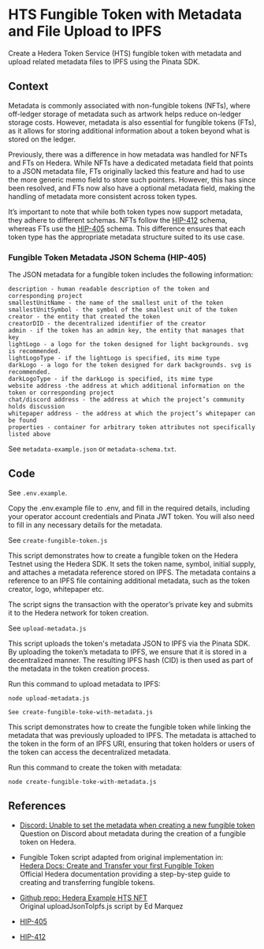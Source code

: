 # HTS Fungible Token with Metadata and File Upload to IPFS

Create a Hedera Token Service (HTS) fungible token with metadata and upload related metadata files to IPFS using the Pinata SDK. 

## Context

Metadata is commonly associated with non-fungible tokens (NFTs), where off-ledger storage of metadata such as artwork helps reduce on-ledger storage costs. However, metadata is also essential for fungible tokens (FTs), as it allows for storing additional information about a token beyond what is stored on the ledger.

Previously, there was a difference in how metadata was handled for NFTs and FTs on Hedera. While NFTs have a dedicated metadata field that points to a JSON metadata file, FTs originally lacked this feature and had to use the more generic memo field to store such pointers. However, this has since been resolved, and FTs now also have a optional metadata field, making the handling of metadata more consistent across token types.

It’s important to note that while both token types now support metadata, they adhere to different schemas. NFTs follow the [HIP-412](https://hips.hedera.com/hip/hip-412) schema, whereas FTs use the [HIP-405](https://hips.hedera.com/hip/hip-405) schema. This difference ensures that each token type has the appropriate metadata structure suited to its use case.

### Fungible Token Metadata JSON Schema (HIP-405)

The JSON metadata for a fungible token includes the following information:

    
    description - human readable description of the token and corresponding project
    smallestUnitName - the name of the smallest unit of the token
    smallestUnitSymbol - the symbol of the smallest unit of the token
    creator - the entity that created the token
    creatorDID - the decentralized identifier of the creator
    admin - if the token has an admin key, the entity that manages that key
    lightLogo - a logo for the token designed for light backgrounds. svg is recommended.
    lightLogoType - if the lightLogo is specified, its mime type
    darkLogo - a logo for the token designed for dark backgrounds. svg is recommended.
    darkLogoType - if the darkLogo is specified, its mime type
    website address -the address at which additional information on the token or corresponding project
    chat/discord address - the address at which the project’s community holds discussion
    whitepaper address - the address at which the project’s whitepaper can be found
    properties - container for arbitrary token attributes not specifically listed above


See `metadata-example.json` or `metadata-schema.txt`.

## Code

See `.env.example`.

Copy the .env.example file to .env, and fill in the required details, including your operator account credentials and Pinata JWT token. You will also need to fill in any necessary details for the metadata.

See `create-fungible-token.js`

This script demonstrates how to create a fungible token on the Hedera Testnet using the Hedera SDK. It sets the token name, symbol, initial supply, and attaches a metadata reference stored on IPFS. The metadata contains a reference to an IPFS file containing additional metadata, such as the token creator, logo, whitepaper etc.

The script signs the transaction with the operator’s private key and submits it to the Hedera network for token creation.

See `upload-metadata.js`

This script uploads the token's metadata JSON to IPFS via the Pinata SDK. By uploading the token’s metadata to IPFS, we ensure that it is stored in a decentralized manner. The resulting IPFS hash (CID) is then used as part of the metadata in the token creation process.

Run this command to upload metadata to IPFS:

```
node upload-metadata.js
```


`See create-fungible-toke-with-metadata.js`

This script demonstrates how to create the fungible token while linking the metadata that was previously uploaded to IPFS. The metadata is attached to the token in the form of an IPFS URI, ensuring that token holders or users of the token can access the decentralized metadata.

Run this command to create the token with metadata:

```
node create-fungible-toke-with-metadata.js
```


## References

- [Discord: Unable to set the metadata when creating a new fungible token](https://discord.com/channels/373889138199494658/768621337865486347/1278604790670299136)  
  Question on Discord about metadata during the creation of a fungible token on Hedera.

- Fungible Token script adapted from original implementation in:  
  [Hedera Docs: Create and Transfer your first Fungible Token](https://docs.hedera.com/hedera/tutorials/token/create-and-transfer-your-first-fungible-token)  
  Official Hedera documentation providing a step-by-step guide to creating and transferring fungible tokens.

- [Github repo: Hedera Example HTS NFT](https://github.com/ed-marquez/hedera-example-hts-nft-blog-p1-p2-p3/blob/main/uploadJsonToIpfs.jss)  
  Original uploadJsonToIpfs.js script by Ed Marquez

- [HIP-405](https://hips.hedera.com/hip/hip-405)
- [HIP-412](https://hips.hedera.com/hip/hip-412)



